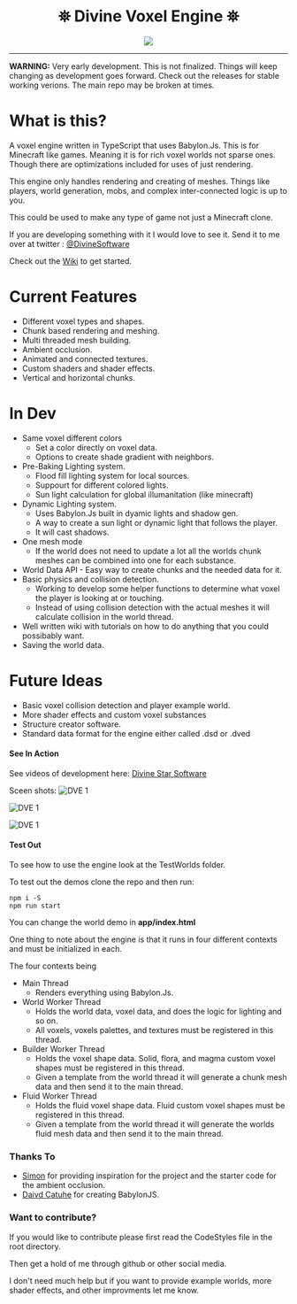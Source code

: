 <h1 align="center">
 ⛯ Divine Voxel Engine ⛯
</h1>

<p align="center">
<img src="https://divinestarapparel.com/wp-content/uploads/2021/02/logo-small.png"/>
</p>

---
**WARNING:**
Very early development. This is not finalized. Things will keep changing as development goes forward.
Check out the releases for stable working verions. The main repo may be broken at times.


# What is this?

A voxel engine written in TypeScript that uses Babylon.Js. This is for Minecraft like games. Meaning it is for rich voxel worlds not sparse ones. Though there are optimizations included for uses of just rendering.

This engine only handles rendering and creating of meshes. Things like players, world generation, mobs, and complex inter-connected logic is up to you.

This could be used to make any type of game not just a Minecraft clone. 

If you are developing something with it I would love to see it. Send it to me over at twitter : [@DivineSoftware](https://twitter.com/DivineSoftware)

Check out the [Wiki](https://github.com/Divine-Star-Software/DivineVoxelEngine/wiki) to get started.

# Current Features

- Different voxel types and shapes.
- Chunk based rendering and meshing.
- Multi threaded mesh building.
- Ambient occlusion.
- Animated and connected textures.
- Custom shaders and shader effects.
- Vertical and horizontal chunks.

# In Dev

- Same voxel different colors
  - Set a color directly on voxel data. 
  - Options to create shade gradient with neighbors. 
- Pre-Baking Lighting system.
  - Flood fill lighting system for local sources.
  - Suppourt for different colored lights.
  - Sun light calculation for global illumanitation (like minecraft) 
- Dynamic Lighting system.
  - Uses Babylon.Js built in dyamic lights and shadow gen.
  - A way to create a sun light or dynamic light that follows the player. 
  - It will cast shadows. 
- One mesh mode
  - If the world does not need to update a lot all the worlds chunk meshes can be combined into one for each substance.
- World Data API - Easy way to create chunks and the needed data for it.
- Basic physics and collision detection. 
  - Working to develop some helper functions to determine what voxel the player is looking at or touching. 
  - Instead of using collision detection with the actual meshes it will calculate collision in the world thread. 
- Well written wiki with tutorials on how to do anything that you could possibably want.
- Saving the world data.

# Future Ideas

  - Basic voxel collision detection and player example world.
  - More shader effects and custom voxel substances
  - Structure creator software. 
  - Standard data format for the engine either called .dsd or .dved


#### See In Action

See videos of development here:
[Divine Star Software](https://www.youtube.com/channel/UC6n2h7qiuEHI6oLLvod5wdg)

Sceen shots:
![DVE 1](https://portfolio.lucasdamianjohnson.dev/images/portfolio/DVOXEL/ss11.jpg)

![DVE 1](https://portfolio.lucasdamianjohnson.dev/images/portfolio/DVOXEL/ss9.jpg)

![DVE 1](https://portfolio.lucasdamianjohnson.dev/images/portfolio/DVOXEL/ss8.jpg)




#### Test Out

To see how to use the engine look at the TestWorlds folder.

To test out the demos clone the repo and then run:

```console
npm i -S
npm run start
```

You can change the world demo in **app/index.html**

One thing to note about the engine is that it runs in four different contexts and must be initialized in each. 

The four contexts being

- Main Thread
  - Renders everything using Babylon.Js.
- World Worker Thread 
  - Holds the world data, voxel data, and does the logic for lighting and so on.
  - All voxels, voxels palettes, and textures must be registered in this thread.
- Builder Worker Thread 
  - Holds the voxel shape data. Solid, flora, and magma custom voxel shapes must be registered in this thread.
  - Given a template from the world thread it will generate a chunk mesh data and then send it to the main thread.
- Fluid Worker Thread 
  - Holds the fluid voxel shape data. Fluid custom voxel shapes must be registered in this thread.
  - Given a template from the world thread it will generate the worlds fluid mesh data and then send it to the main thread.



### Thanks To

- [Simon](https://twitter.com/iced_coffee_dev) for providing inspiration for the project and the starter code for the ambient occlusion.
- [Daivd Catuhe](https://www.linkedin.com/in/dcatuhe/) for creating BabylonJS.

### Want to contribute?

If you would like to contribute please first read the CodeStyles file in the root directory. 

Then get a hold of me through github or other social media. 

I don't need much help but if you want to provide example worlds, more shader effects, and other improvments let me know. 



 
